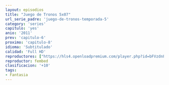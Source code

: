 ```yaml
---
layout: episodios
title: "Juego de Tronos 5x07"
url_serie_padre: 'juego-de-tronos-temporada-5'
category: 'series'
capitulo: 'yes'
anio: '2011'
prev: 'capitulo-6'
proximo: 'capitulo-8'
idioma: 'Subtitulado'
calidad: 'Full HD'
reproductores: ["https://hls4.openloadpremium.com/player.php?id=bFVzdnFtbTRVZFI2TjFYc0dKMkJ6Z05aR0ZtcWRBQlBwNC9iL1hMVUVUTXpLVW9pS3VibzIyeDdkZGpkbjhpUGFrYnptN0RaTTBBRGYvL1dQVlFaSmc9PQ&sub=https://sub.cuevana2.io/vtt-sub/sub7/Game.Of.Thrones.S05E07.vtt"]
reproductor: fembed
clasificacion: '+10'
tags:
- Fantasia
---
```













